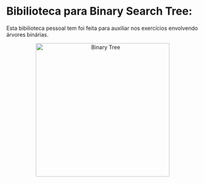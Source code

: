 # Bibilioteca para Binary Search Tree:
Esta bibilioteca pessoal tem foi feita para auxiliar nos exercícios envolvendo árvores binárias.

<p align="center">
  <img class="gatsby-resp-image-image" src="https://cdn.programiz.com/sites/tutorial2program/files/perfect-binary-tree_0.png" width="350" title="Binary Tree">
</p>
